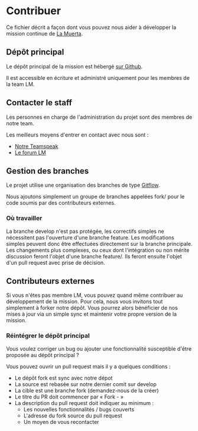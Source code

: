 # Contribuer

Ce fichier décrit a façon dont vous pouvez nous aider à développer la mission continue de [La Muerta](https://www.lamuerta.fr).

## Dépôt principal

Le dépôt principal de la mission est hébergé [sur Github](https://github.com/lamuerta/DailyWarfare).

Il est accessible en écriture et administré uniquement pour les membres de la team LM.

## Contacter le staff

Les personnes en charge de l'administration du projet sont des membres de notre team.

Les meilleurs moyens d'entrer en contact avec nous sont :

* [Notre Teamspeak](ts3server://ts3.lamuerta.fr)
* [Le forum LM](https://forum.lamuerta.fr)

## Gestion des branches

Le projet utilise une organisation des branches de type [Gitflow](https://nvie.com/posts/a-successful-git-branching-model/).

Nous ajoutons simplement un groupe de branches appelées fork/ pour le code soumis par des contributeurs externes.

### Où travailler

La branche develop n'est pas protégée, les correctifs simples ne nécessitent pas l'ouverture d'une branche feature.
Les modifications simples peuvent donc être effectuées directement sur la branche principale.
Les changements plus complexes, ou ceux dont l'intégration ou non mérite discussion feront l'objet d'une branche feature/.
Ils feront ensuite l'objet d'un pull request avec prise de décision.

## Contributeurs externes

Si vous n'êtes pas membre LM, vous pouvez quand même contribuer au développement de la mission.
Pour cela, nous vous invitons tout simplement à forker notre dépôt.
Vous pourrez alors bénéficier de nos mises à jour via un simple sync et maintenir votre propre version de la mission.

### Réintégrer le dépôt principal

Vous voulez corriger un bug ou ajouter une fonctionnalité susceptible d'être proposée au dépôt principal ?

Vous pouvez ouvrir un pull request mais il y a quelques conditions :
* Le dépôt fork est sync avec notre dépot
* La source est rebasée sur notre dernier comit sur develop
* La cible est une branche fork (demandez-nous de la créer)
* Le titre du PR doit commencer par « Fork - »
* La description du pull request doit indiquer au minimum :
    * Les nouvelles fonctionnalités / bugs couverts
    * L'adresse du fork source du pull request
    * Un moyen de vous recontacter
